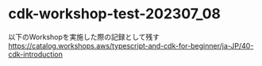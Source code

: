 # cdk-workshop-test-202307_08
以下のWorkshopを実施した際の記録として残す
https://catalog.workshops.aws/typescript-and-cdk-for-beginner/ja-JP/40-cdk-introduction